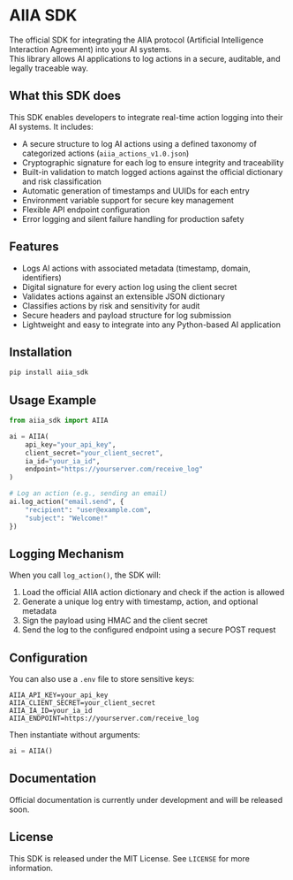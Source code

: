 # AIIA SDK

The official SDK for integrating the AIIA protocol (Artificial Intelligence Interaction Agreement) into your AI systems.  
This library allows AI applications to log actions in a secure, auditable, and legally traceable way.

## What this SDK does

This SDK enables developers to integrate real-time action logging into their AI systems. It includes:

- A secure structure to log AI actions using a defined taxonomy of categorized actions (`aiia_actions_v1.0.json`)
- Cryptographic signature for each log to ensure integrity and traceability
- Built-in validation to match logged actions against the official dictionary and risk classification
- Automatic generation of timestamps and UUIDs for each entry
- Environment variable support for secure key management
- Flexible API endpoint configuration
- Error logging and silent failure handling for production safety

## Features

- Logs AI actions with associated metadata (timestamp, domain, identifiers)
- Digital signature for every action log using the client secret
- Validates actions against an extensible JSON dictionary
- Classifies actions by risk and sensitivity for audit
- Secure headers and payload structure for log submission
- Lightweight and easy to integrate into any Python-based AI application

## Installation

```bash
pip install aiia_sdk
```

## Usage Example

```python
from aiia_sdk import AIIA

ai = AIIA(
    api_key="your_api_key",
    client_secret="your_client_secret",
    ia_id="your_ia_id",
    endpoint="https://yourserver.com/receive_log"
)

# Log an action (e.g., sending an email)
ai.log_action("email.send", {
    "recipient": "user@example.com",
    "subject": "Welcome!"
})
```

## Logging Mechanism

When you call `log_action()`, the SDK will:

1. Load the official AIIA action dictionary and check if the action is allowed
2. Generate a unique log entry with timestamp, action, and optional metadata
3. Sign the payload using HMAC and the client secret
4. Send the log to the configured endpoint using a secure POST request

## Configuration

You can also use a `.env` file to store sensitive keys:

```
AIIA_API_KEY=your_api_key
AIIA_CLIENT_SECRET=your_client_secret
AIIA_IA_ID=your_ia_id
AIIA_ENDPOINT=https://yourserver.com/receive_log
```

Then instantiate without arguments:

```python
ai = AIIA()
```

## Documentation

Official documentation is currently under development and will be released soon.

## License

This SDK is released under the MIT License. See `LICENSE` for more information.